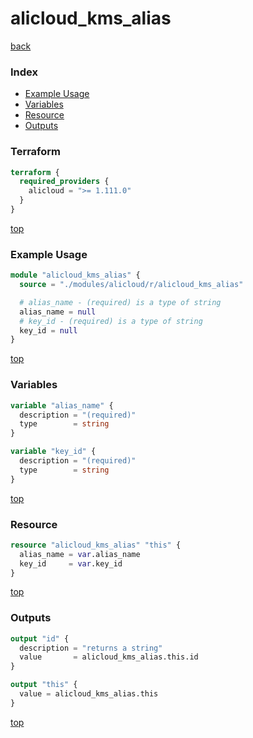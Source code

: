 # alicloud_kms_alias

[back](../alicloud.md)

### Index

- [Example Usage](#example-usage)
- [Variables](#variables)
- [Resource](#resource)
- [Outputs](#outputs)

### Terraform

```terraform
terraform {
  required_providers {
    alicloud = ">= 1.111.0"
  }
}
```

[top](#index)

### Example Usage

```terraform
module "alicloud_kms_alias" {
  source = "./modules/alicloud/r/alicloud_kms_alias"

  # alias_name - (required) is a type of string
  alias_name = null
  # key_id - (required) is a type of string
  key_id = null
}
```

[top](#index)

### Variables

```terraform
variable "alias_name" {
  description = "(required)"
  type        = string
}

variable "key_id" {
  description = "(required)"
  type        = string
}
```

[top](#index)

### Resource

```terraform
resource "alicloud_kms_alias" "this" {
  alias_name = var.alias_name
  key_id     = var.key_id
}
```

[top](#index)

### Outputs

```terraform
output "id" {
  description = "returns a string"
  value       = alicloud_kms_alias.this.id
}

output "this" {
  value = alicloud_kms_alias.this
}
```

[top](#index)